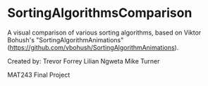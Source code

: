 # SortingAlgorithmsComparison
A visual comparison of various sorting algorithms, based on Viktor Bohush's "SortingAlgorithmAnimations" (https://github.com/vbohush/SortingAlgorithmAnimations). 

Created by: 
Trevor Forrey
Lilian Ngweta
Mike Turner

MAT243 Final Project
